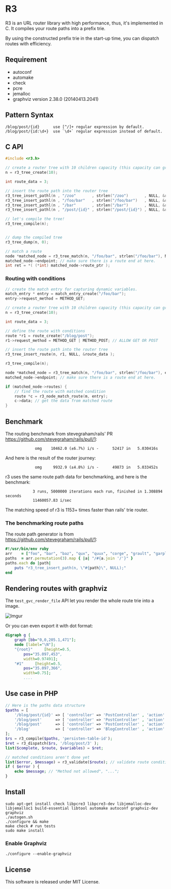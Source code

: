 R3
================

R3 is an URL router library with high performance, thus, it's implemented in C.
It compiles your route paths into a prefix trie.

By using the constructed prefix trie in the start-up time, you can dispatch
routes with efficiency.


Requirement
-----------------------

* autoconf
* automake
* check
* pcre
* jemalloc
* graphviz version 2.38.0 (20140413.2041)

Pattern Syntax
-----------------------

    /blog/post/{id}      use [^/]+ regular expression by default.
    /blog/post/{id:\d+}  use `\d+` regular expression instead of default.


C API
------------------------

```c
#include <r3.h>

// create a router tree with 10 children capacity (this capacity can grow dynamically)
n = r3_tree_create(10);

int route_data = 3;

// insert the route path into the router tree
r3_tree_insert_pathl(n , "/zoo"       , strlen("/zoo")       , NULL, &route_data );
r3_tree_insert_pathl(n , "/foo/bar"   , strlen("/foo/bar")   , NULL, &route_data );
r3_tree_insert_pathl(n , "/bar"       , strlen("/bar")       , NULL, &route_data );
r3_tree_insert_pathl(n , "/post/{id}" , strlen("/post/{id}") , NULL, &route_data );

// let's compile the tree!
r3_tree_compile(n);


// dump the compiled tree
r3_tree_dump(n, 0);

// match a route
node *matched_node = r3_tree_match(n, "/foo/bar", strlen("/foo/bar"), NULL);
matched_node->endpoint; // make sure there is a route end at here.
int ret = *( (*int) matched_node->route_ptr );
```

### Routing with conditions

```c
// create the match entry for capturing dynamic variables.
match_entry * entry = match_entry_create("/foo/bar");
entry->request_method = METHOD_GET;

// create a router tree with 10 children capacity (this capacity can grow dynamically)
n = r3_tree_create(10);

int route_data = 3;

// define the route with conditions
route *r1 = route_create("/blog/post");
r1->request_method = METHOD_GET | METHOD_POST; // ALLOW GET OR POST

// insert the route path into the router tree
r3_tree_insert_route(n, r1, NULL, &route_data );

r3_tree_compile(n);

node *matched_node = r3_tree_match(n, "/foo/bar", strlen("/foo/bar"), entry);
matched_node->endpoint; // make sure there is a route end at here.

if (matched_node->routes) {
    // find the route with matched condition
    route *c = r3_node_match_route(m, entry);
    c->data; // get the data from matched route
}
```



Benchmark
-----------------------
The routing benchmark from stevegraham/rails' PR <https://github.com/stevegraham/rails/pull/1>:

                 omg    10462.0 (±6.7%) i/s -      52417 in   5.030416s

And here is the result of the router journey:

                 omg     9932.9 (±4.8%) i/s -      49873 in   5.033452s

r3 uses the same route path data for benchmarking, and here is the benchmark:

                3 runs, 5000000 iterations each run, finished in 1.308894 seconds
                11460057.83 i/sec

The matching speed of r3 is 1153+ times faster than rails' trie router.


### The benchmarking route paths 

The route path generator is from <https://github.com/stevegraham/rails/pull/1>:

```ruby
#!/usr/bin/env ruby
arr    = ["foo", "bar", "baz", "qux", "quux", "corge", "grault", "garply"]
paths  = arr.permutation(3).map { |a| "/#{a.join '/'}" }
paths.each do |path|
    puts "r3_tree_insert_path(n, \"#{path}\", NULL);"
end
```


Rendering routes with graphviz
-------------------------------

The `test_gvc_render_file` API let you render the whole route trie into a image.

![Imgur](http://i.imgur.com/J2LdzeK.png)

Or you can even export it with dot format:

```dot
digraph g {
	graph [bb="0,0,205.1,471"];
	node [label="\N"];
	"{root}"	 [height=0.5,
		pos="35.097,453",
		width=0.97491];
	"#1"	 [height=0.5,
		pos="35.097,366",
		width=0.75];
        ....
```

Use case in PHP
-----------------------

```php
// Here is the paths data structure
$paths = [
    '/blog/post/{id}' => [ 'controller' => 'PostController' , 'action' => 'item'   , 'method'   => 'GET' ] , 
    '/blog/post'      => [ 'controller' => 'PostController' , 'action' => 'list'   , 'method'   => 'GET' ] , 
    '/blog/post'      => [ 'controller' => 'PostController' , 'action' => 'create' , 'method' => 'POST' ]  , 
    '/blog'           => [ 'controller' => 'BlogController' , 'action' => 'list'   , 'method'   => 'GET' ] , 
];
$rs = r3_compile($paths, 'persisten-table-id');
$ret = r3_dispatch($rs, '/blog/post/3' );
list($complete, $route, $variables) = $ret;

// matched conditions aren't done yet
list($error, $message) = r3_validate($route); // validate route conditions
if ( $error ) {
    echo $message; // "Method not allowed", "...";
}
```

Install
----------------------

    sudo apt-get install check libpcre3 libpcre3-dev libjemalloc-dev libjemalloc1 build-essential libtool automake autoconf graphviz-dev graphviz
    ./autogen.sh
    ./configure && make
    make check # run tests
    sudo make install

### Enable Graphviz

    ./configure --enable-graphviz



License
--------------------
This software is released under MIT License.
